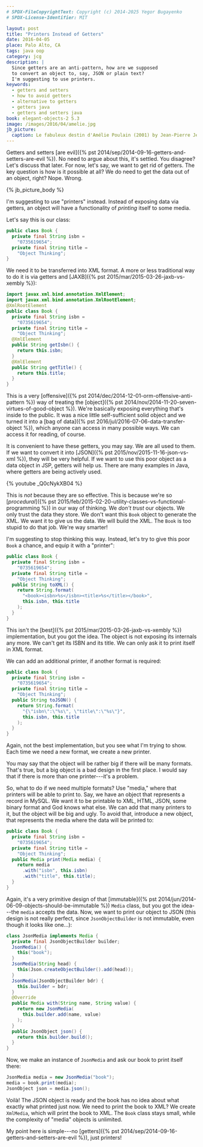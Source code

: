 ```yaml
---
# SPDX-FileCopyrightText: Copyright (c) 2014-2025 Yegor Bugayenko
# SPDX-License-Identifier: MIT

layout: post
title: "Printers Instead of Getters"
date: 2016-04-05
place: Palo Alto, CA
tags: java oop
category: jcg
description: |
  Since getters are an anti-pattern, how are we supposed
  to convert an object to, say, JSON or plain text?
  I'm suggesting to use printers.
keywords:
  - getters and setters
  - how to avoid getters
  - alternative to getters
  - getters java
  - getters and setters java
book: elegant-objects-2 5.3
image: /images/2016/04/amelie.jpg
jb_picture:
  caption: Le fabuleux destin d'Amélie Poulain (2001) by Jean-Pierre Jeunet
---
```


Getters and setters [are evil]({% pst 2014/sep/2014-09-16-getters-and-setters-are-evil %}).
No need to argue about this, it's settled. You disagree?
Let's discuss that later. For now, let's say, we want to get rid of getters.
The key question is how is it possible at all? We do need to get
the data out of an object, right? Nope. Wrong.

<!--more-->

{% jb_picture_body %}

I'm suggesting to use "printers" instead. Instead of exposing
data via getters, an object will have a functionality of _printing_
itself to some media.

Let's say this is our class:

```java
public class Book {
  private final String isbn =
    "0735619654";
  private final String title =
    "Object Thinking";
}
```

We need it to be transferred into XML format. A more
or less traditional way to do it is via getters and
[JAXB]({% pst 2015/mar/2015-03-26-jaxb-vs-xembly %}):

```java
import javax.xml.bind.annotation.XmlElement;
import javax.xml.bind.annotation.XmlRootElement;
@XmlRootElement
public class Book {
  private final String isbn =
    "0735619654";
  private final String title =
    "Object Thinking";
  @XmlElement
  public String getIsbn() {
    return this.isbn;
  }
  @XmlElement
  public String getTitle() {
    return this.title;
  }
}
```

This is a very [offensive]({% pst 2014/dec/2014-12-01-orm-offensive-anti-pattern %})
way of treating the
[object]({% pst 2014/nov/2014-11-20-seven-virtues-of-good-object %}). We're basically
exposing everything that's inside to the public. It was a nice
little self-sufficient solid object and we turned it into a
[bag of data]({% pst 2016/jul/2016-07-06-data-transfer-object %}),
which anyone can access in many possible ways. We can access it for reading, of course.

It is convenient to have these getters, you may say. We are all used to them.
If we want to convert it into
[JSON]({% pst 2015/nov/2015-11-16-json-vs-xml %}),
they will be very helpful. If we want
to use this poor object as a data object in JSP, getters will help us. There
are many examples in Java, where getters are being actively used.

{% youtube _Q0cNykXB04 %}

This is _not_ because they are so effective. This is because we're so
[_procedural_]({% pst 2015/feb/2015-02-20-utility-classes-vs-functional-programming %})
in our way of thinking. We _don't trust_ our objects. We only trust
the data they store. We don't want this `Book` object to generate the XML. We
want it to give us the data. We will build the XML. The `Book` is too stupid
to do that job. We're way smarter!

I'm suggesting to stop thinking this way. Instead, let's try to give
this poor `Book` a chance, and equip it with a "printer":

```java
public class Book {
  private final String isbn =
    "0735619654";
  private final String title =
    "Object Thinking";
  public String toXML() {
    return String.format(
      "<book><isbn>%s</isbn><title>%s</title></book>",
      this.isbn, this.title
    );
  }
}
```

This isn't the [best]({% pst 2015/mar/2015-03-26-jaxb-vs-xembly %})
implementation, but you got the idea. The object is not
exposing its internals any more. We can't get its ISBN and its title. We
can only ask it to print itself in XML format.

We can add an additional printer, if another format is required:

```java
public class Book {
  private final String isbn =
    "0735619654";
  private final String title =
    "Object Thinking";
  public String toJSON() {
    return String.format(
      "{\"isbn\":\"%s\", \"title\":\"%s\"}",
      this.isbn, this.title
    );
  }
}
```

Again, not the best implementation, but you see what I'm trying to show.
Each time we need a new format, we create a new printer.

You may say that the object will be rather big if there will be many formats.
That's true, but a big object is a bad design in the first place. I would
say that if there is more than one printer---it's a problem.

So, what to do if we need multiple formats? Use "media," where that printers
will be able to print to. Say, we have an object that represents a
record in MySQL. We want it to be printable to XML, HTML, JSON, some binary
format and God knows what else. We can add that many printers to it, but
the object will be big and ugly. To avoid that, introduce a new object,
that represents the media where the data will be printed to:

```java
public class Book {
  private final String isbn =
    "0735619654";
  private final String title =
    "Object Thinking";
  public Media print(Media media) {
    return media
      .with("isbn", this.isbn)
      .with("title", this.title);
  }
}
```

Again, it's a very primitive design of that
[immutable]({% pst 2014/jun/2014-06-09-objects-should-be-immutable %})
`Media` class, but you got
the idea---the `media` accepts the data.
Now, we want to print our object to JSON
(this design is not really perfect, since `JsonObjectBuilder` is not immutable,
even though it looks like one...):

```java
class JsonMedia implements Media {
  private final JsonObjectBuilder builder;
  JsonMedia() {
    this("book");
  }
  JsonMedia(String head) {
    this(Json.createObjectBuilder().add(head));
  }
  JsonMedia(JsonObjectBuilder bdr) {
    this.builder = bdr;
  }
  @Override
  public Media with(String name, String value) {
    return new JsonMedia(
      this.builder.add(name, value)
    );
  }
  public JsonObject json() {
    return this.builder.build();
  }
}
```

Now, we make an instance of `JsonMedia` and ask our book to print
itself there:

```java
JsonMedia media = new JsonMedia("book");
media = book.print(media);
JsonObject json = media.json();
```

Voilà! The JSON object is ready and the book has no idea about what
exactly what printed just now. We need to print the book to XML? We
create `XmlMedia`, which will print the book to XML. The `Book` class
stays small, while the complexity of "media" objects is unlimited.

My point here is simple---no
[getters]({% pst 2014/sep/2014-09-16-getters-and-setters-are-evil %}),
just printers!
